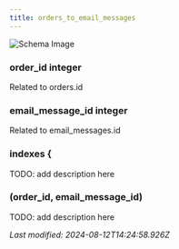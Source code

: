 ```yaml
---
title: orders_to_email_messages
---
```



![Schema Image](/img/schema/orders_to_email_messages.svg)

### order_id integer
Related to orders.id

### email_message_id integer
Related to email_messages.id

### indexes {
TODO: add description here

### (order_id, email_message_id)
TODO: add description here


_Last modified: 2024-08-12T14:24:58.926Z_
